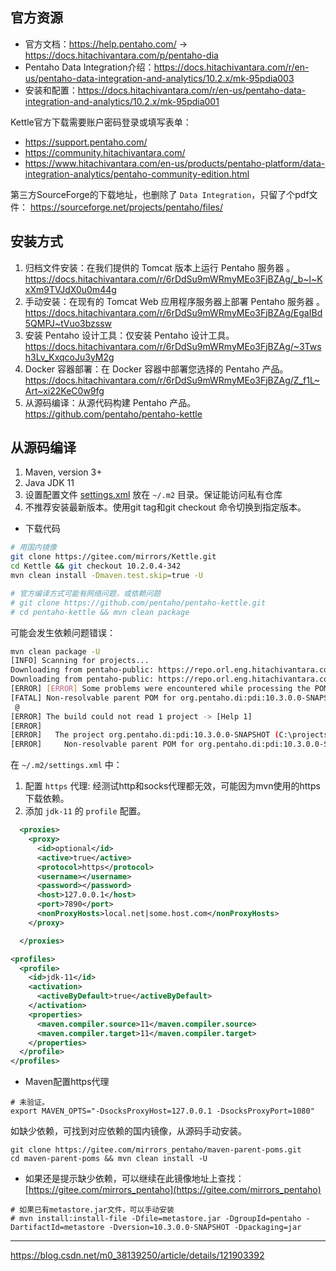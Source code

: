 ## 官方资源

- 官方文档：https://help.pentaho.com/ -> https://docs.hitachivantara.com/p/pentaho-dia
- Pentaho Data Integration介绍：https://docs.hitachivantara.com/r/en-us/pentaho-data-integration-and-analytics/10.2.x/mk-95pdia003
- 安装和配置：https://docs.hitachivantara.com/r/en-us/pentaho-data-integration-and-analytics/10.2.x/mk-95pdia001

Kettle官方下载需要账户密码登录或填写表单：

- https://support.pentaho.com/
- https://community.hitachivantara.com/
- https://www.hitachivantara.com/en-us/products/pentaho-platform/data-integration-analytics/pentaho-community-edition.html

第三方SourceForge的下载地址，也删除了 `Data Integration`，只留了个pdf文件： https://sourceforge.net/projects/pentaho/files/


## 安装方式

1. 归档文件安装：在我们提供的 Tomcat 版本上运行 Pentaho 服务器 。https://docs.hitachivantara.com/r/6rDdSu9mWRmyMEo3FjBZAg/_b~l~KxXm9TVJdX0u0m44g
2. 手动安装：在现有的 Tomcat Web 应用程序服务器上部署 Pentaho 服务器 。https://docs.hitachivantara.com/r/6rDdSu9mWRmyMEo3FjBZAg/EgaIBd5QMPJ~tVuo3bzssw
3. 安装 Pentaho 设计工具：仅安装 Pentaho 设计工具。https://docs.hitachivantara.com/r/6rDdSu9mWRmyMEo3FjBZAg/~3Twsh3Lv_KxqcoJu3yM2g
4. Docker 容器部署：在 Docker 容器中部署您选择的 Pentaho 产品。https://docs.hitachivantara.com/r/6rDdSu9mWRmyMEo3FjBZAg/Z_f1L~Art~xi22KeC0w9fg
5. 从源码编译：从源代码构建 Pentaho 产品。https://github.com/pentaho/pentaho-kettle


## 从源码编译

1. Maven, version 3+
2. Java JDK 11
3. 设置配置文件 [settings.xml](https://raw.githubusercontent.com/pentaho/maven-parent-poms/master/maven-support-files/settings.xml) 放在 `~/.m2` 目录。保证能访问私有仓库
4. 不推荐安装最新版本。使用git tag和git checkout 命令切换到指定版本。

- 下载代码

```bash
# 用国内镜像
git clone https://gitee.com/mirrors/Kettle.git
cd Kettle && git checkout 10.2.0.4-342
mvn clean install -Dmaven.test.skip=true -U

# 官方编译方式可能有网络问题，或依赖问题
# git clone https://github.com/pentaho/pentaho-kettle.git
# cd pentaho-kettle && mvn clean package
```

可能会发生依赖问题错误：
```bash
mvn clean package -U
[INFO] Scanning for projects...
Downloading from pentaho-public: https://repo.orl.eng.hitachivantara.com/artifactory/pnt-mvn/org/pentaho/pentaho-ce-jar-parent-pom/10.3.0.0-SNAPSHOT/maven-metadata.xml
Downloading from pentaho-public: https://repo.orl.eng.hitachivantara.com/artifactory/pnt-mvn/org/pentaho/pentaho-ce-jar-parent-pom/10.3.0.0-SNAPSHOT/pentaho-ce-jar-parent-pom-10.3.0.0-SNAPSHOT.pom
[ERROR] [ERROR] Some problems were encountered while processing the POMs:
[FATAL] Non-resolvable parent POM for org.pentaho.di:pdi:10.3.0.0-SNAPSHOT: The following artifacts could not be resolved: org.pentaho:pentaho-ce-jar-parent-pom:pom:10.3.0.0-SNAPSHOT (absent): Could not find artifact org.pentaho:pentaho-ce-jar-parent-pom:pom:10.3.0.0-SNAPSHOT in pentaho-public (https://repo.orl.eng.hitachivantara.com/artifactory/pnt-mvn/) and 'parent.relativePath' points at wrong local POM @ line 16, column 11
 @
[ERROR] The build could not read 1 project -> [Help 1]
[ERROR]
[ERROR]   The project org.pentaho.di:pdi:10.3.0.0-SNAPSHOT (C:\projects\Java\kettle\pom.xml) has 1 error
[ERROR]     Non-resolvable parent POM for org.pentaho.di:pdi:10.3.0.0-SNAPSHOT: The following artifacts could not be resolved: org.pentaho:pentaho-ce-jar-parent-pom:pom:10.3.0.0-SNAPSHOT (absent): Could not find artifact org.pentaho:pentaho-ce-jar-parent-pom:pom:10.3.0.0-SNAPSHOT in pentaho-public (https://repo.orl.eng.hitachivantara.com/artifactory/pnt-mvn/) and 'parent.relativePath' points at wrong local POM @ line 16, column 11 -> [Help 2]
```

在 `~/.m2/settings.xml` 中：

1. 配置 `https` 代理: 经测试http和socks代理都无效，可能因为mvn使用的https下载依赖。
2. 添加 `jdk-11` 的 `profile` 配置。


```xml
  <proxies>
    <proxy>
      <id>optional</id>
      <active>true</active>
      <protocol>https</protocol>
      <username></username>
      <password></password>
      <host>127.0.0.1</host>
      <port>7890</port>
      <nonProxyHosts>local.net|some.host.com</nonProxyHosts>
    </proxy>

  </proxies>

<profiles>
  <profile>
    <id>jdk-11</id>
    <activation>
      <activeByDefault>true</activeByDefault>
    </activation>
    <properties>
      <maven.compiler.source>11</maven.compiler.source>
      <maven.compiler.target>11</maven.compiler.target>
    </properties>
  </profile>
</profiles>

```

- Maven配置https代理

```
# 未验证。
export MAVEN_OPTS="-DsocksProxyHost=127.0.0.1 -DsocksProxyPort=1080"
```

如缺少依赖，可找到对应依赖的国内镜像，从源码手动安装。
```
git clone https://gitee.com/mirrors_pentaho/maven-parent-poms.git
cd maven-parent-poms && mvn clean install -U
```

- 如果还是提示缺少依赖，可以继续在此镜像地址上查找：[https://gitee.com/mirrors_pentaho](https://gitee.com/mirrors_pentaho)

```
# 如果已有metastore.jar文件，可以手动安装
# mvn install:install-file -Dfile=metastore.jar -DgroupId=pentaho -DartifactId=metastore -Dversion=10.3.0.0-SNAPSHOT -Dpackaging=jar
```

-----------

https://blog.csdn.net/m0_38139250/article/details/121903392
